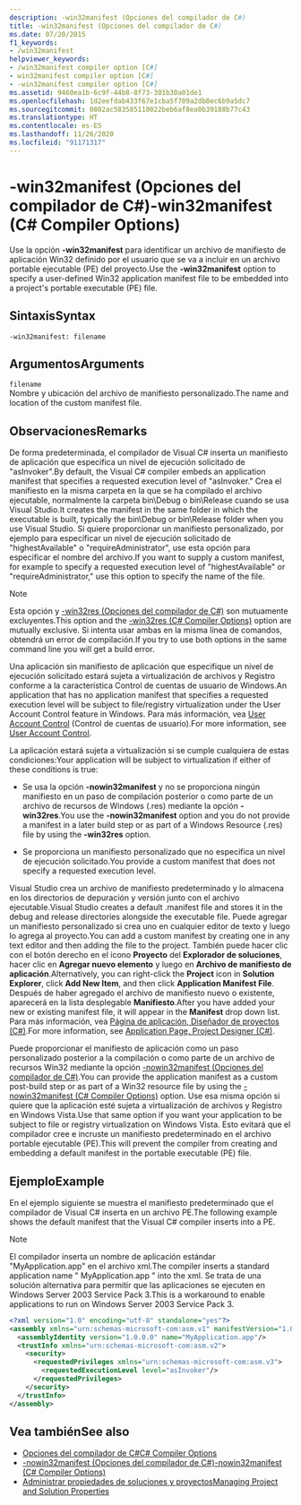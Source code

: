 ```yaml
---
description: -win32manifest (Opciones del compilador de C#)
title: -win32manifest (Opciones del compilador de C#)
ms.date: 07/20/2015
f1_keywords:
- /win32manifest
helpviewer_keywords:
- /win32manifest compiler option [C#]
- win32manifest compiler option [C#]
- -win32manifest compiler option [C#]
ms.assetid: 9460ea1b-6c9f-44b8-8f73-301b30a01de1
ms.openlocfilehash: 1d2eefdab433f67e1cba5f709a2db8ec6b9a5dc7
ms.sourcegitcommit: 0802ac583585110022beb6af8ea0b39188b77c43
ms.translationtype: HT
ms.contentlocale: es-ES
ms.lasthandoff: 11/26/2020
ms.locfileid: "91171317"
---
```

# <a name="-win32manifest-c-compiler-options"></a><span data-ttu-id="86250-103">-win32manifest (Opciones del compilador de C#)</span><span class="sxs-lookup"><span data-stu-id="86250-103">-win32manifest (C# Compiler Options)</span></span>

<span data-ttu-id="86250-104">Use la opción **-win32manifest** para identificar un archivo de manifiesto de aplicación Win32 definido por el usuario que se va a incluir en un archivo portable ejecutable (PE) del proyecto.</span><span class="sxs-lookup"><span data-stu-id="86250-104">Use the **-win32manifest** option to specify a user-defined Win32 application manifest file to be embedded into a project's portable executable (PE) file.</span></span>  
  
## <a name="syntax"></a><span data-ttu-id="86250-105">Sintaxis</span><span class="sxs-lookup"><span data-stu-id="86250-105">Syntax</span></span>  
  
```console  
-win32manifest: filename  
```  
  
## <a name="arguments"></a><span data-ttu-id="86250-106">Argumentos</span><span class="sxs-lookup"><span data-stu-id="86250-106">Arguments</span></span>  

 `filename`  
 <span data-ttu-id="86250-107">Nombre y ubicación del archivo de manifiesto personalizado.</span><span class="sxs-lookup"><span data-stu-id="86250-107">The name and location of the custom manifest file.</span></span>  
  
## <a name="remarks"></a><span data-ttu-id="86250-108">Observaciones</span><span class="sxs-lookup"><span data-stu-id="86250-108">Remarks</span></span>  

 <span data-ttu-id="86250-109">De forma predeterminada, el compilador de Visual C# inserta un manifiesto de aplicación que especifica un nivel de ejecución solicitado de "asInvoker".</span><span class="sxs-lookup"><span data-stu-id="86250-109">By default, the Visual C# compiler embeds an application manifest that specifies a requested execution level of "asInvoker."</span></span> <span data-ttu-id="86250-110">Crea el manifiesto en la misma carpeta en la que se ha compilado el archivo ejecutable, normalmente la carpeta bin\Debug o bin\Release cuando se usa Visual Studio.</span><span class="sxs-lookup"><span data-stu-id="86250-110">It creates the manifest in the same folder in which the executable is built, typically the bin\Debug or bin\Release folder when you use Visual Studio.</span></span> <span data-ttu-id="86250-111">Si quiere proporcionar un manifiesto personalizado, por ejemplo para especificar un nivel de ejecución solicitado de "highestAvailable" o "requireAdministrator", use esta opción para especificar el nombre del archivo.</span><span class="sxs-lookup"><span data-stu-id="86250-111">If you want to supply a custom manifest, for example to specify a requested execution level of "highestAvailable" or "requireAdministrator," use this option to specify the name of the file.</span></span>  
  
> [!NOTE]
> <span data-ttu-id="86250-112">Esta opción y [-win32res (Opciones del compilador de C#)](./win32res-compiler-option.md) son mutuamente excluyentes.</span><span class="sxs-lookup"><span data-stu-id="86250-112">This option and the [-win32res (C# Compiler Options)](./win32res-compiler-option.md) option are mutually exclusive.</span></span> <span data-ttu-id="86250-113">Si intenta usar ambas en la misma línea de comandos, obtendrá un error de compilación.</span><span class="sxs-lookup"><span data-stu-id="86250-113">If you try to use both options in the same command line you will get a build error.</span></span>  
  
 <span data-ttu-id="86250-114">Una aplicación sin manifiesto de aplicación que especifique un nivel de ejecución solicitado estará sujeta a virtualización de archivos y Registro conforme a la característica Control de cuentas de usuario de Windows.</span><span class="sxs-lookup"><span data-stu-id="86250-114">An application that has no application manifest that specifies a requested execution level will be subject to file/registry virtualization under the User Account Control feature in Windows.</span></span> <span data-ttu-id="86250-115">Para más información, vea [User Account Control](/windows/access-protection/user-account-control/user-account-control-overview) (Control de cuentas de usuario).</span><span class="sxs-lookup"><span data-stu-id="86250-115">For more information, see [User Account Control](/windows/access-protection/user-account-control/user-account-control-overview).</span></span>  
  
 <span data-ttu-id="86250-116">La aplicación estará sujeta a virtualización si se cumple cualquiera de estas condiciones:</span><span class="sxs-lookup"><span data-stu-id="86250-116">Your application will be subject to virtualization if either of these conditions is true:</span></span>  
  
- <span data-ttu-id="86250-117">Se usa la opción **-nowin32manifest** y no se proporciona ningún manifiesto en un paso de compilación posterior o como parte de un archivo de recursos de Windows (.res) mediante la opción **-win32res**.</span><span class="sxs-lookup"><span data-stu-id="86250-117">You use the **-nowin32manifest** option and you do not provide a manifest in a later build step or as part of a Windows Resource (.res) file by using the **-win32res** option.</span></span>  
  
- <span data-ttu-id="86250-118">Se proporciona un manifiesto personalizado que no especifica un nivel de ejecución solicitado.</span><span class="sxs-lookup"><span data-stu-id="86250-118">You provide a custom manifest that does not specify a requested execution level.</span></span>  
  
 <span data-ttu-id="86250-119">Visual Studio crea un archivo de manifiesto predeterminado y lo almacena en los directorios de depuración y versión junto con el archivo ejecutable.</span><span class="sxs-lookup"><span data-stu-id="86250-119">Visual Studio creates a default .manifest file and stores it in the debug and release directories alongside the executable file.</span></span> <span data-ttu-id="86250-120">Puede agregar un manifiesto personalizado si crea uno en cualquier editor de texto y luego lo agrega al proyecto.</span><span class="sxs-lookup"><span data-stu-id="86250-120">You can add a custom manifest by creating one in any text editor and then adding the file to the project.</span></span> <span data-ttu-id="86250-121">También puede hacer clic con el botón derecho en el icono **Proyecto** del **Explorador de soluciones**, hacer clic en **Agregar nuevo elemento** y luego en **Archivo de manifiesto de aplicación**.</span><span class="sxs-lookup"><span data-stu-id="86250-121">Alternatively, you can right-click the **Project** icon in **Solution Explorer**, click **Add New Item**, and then click **Application Manifest File**.</span></span> <span data-ttu-id="86250-122">Después de haber agregado el archivo de manifiesto nuevo o existente, aparecerá en la lista desplegable **Manifiesto**.</span><span class="sxs-lookup"><span data-stu-id="86250-122">After you have added your new or existing manifest file, it will appear in the **Manifest** drop down list.</span></span> <span data-ttu-id="86250-123">Para más información, vea [Página de aplicación, Diseñador de proyectos (C#)](/visualstudio/ide/reference/application-page-project-designer-csharp).</span><span class="sxs-lookup"><span data-stu-id="86250-123">For more information, see [Application Page, Project Designer (C#)](/visualstudio/ide/reference/application-page-project-designer-csharp).</span></span>  
  
 <span data-ttu-id="86250-124">Puede proporcionar el manifiesto de aplicación como un paso personalizado posterior a la compilación o como parte de un archivo de recursos Win32 mediante la opción [-nowin32manifest (Opciones del compilador de C#)](./nowin32manifest-compiler-option.md).</span><span class="sxs-lookup"><span data-stu-id="86250-124">You can provide the application manifest as a custom post-build step or as part of a Win32 resource file by using the [-nowin32manifest (C# Compiler Options)](./nowin32manifest-compiler-option.md) option.</span></span> <span data-ttu-id="86250-125">Use esa misma opción si quiere que la aplicación esté sujeta a virtualización de archivos y Registro en Windows Vista.</span><span class="sxs-lookup"><span data-stu-id="86250-125">Use that same option if you want your application to be subject to file or registry virtualization on Windows Vista.</span></span> <span data-ttu-id="86250-126">Esto evitará que el compilador cree e incruste un manifiesto predeterminado en el archivo portable ejecutable (PE).</span><span class="sxs-lookup"><span data-stu-id="86250-126">This will prevent the compiler from creating and embedding a default manifest in the portable executable (PE) file.</span></span>  
  
## <a name="example"></a><span data-ttu-id="86250-127">Ejemplo</span><span class="sxs-lookup"><span data-stu-id="86250-127">Example</span></span>  

 <span data-ttu-id="86250-128">En el ejemplo siguiente se muestra el manifiesto predeterminado que el compilador de Visual C# inserta en un archivo PE.</span><span class="sxs-lookup"><span data-stu-id="86250-128">The following example shows the default manifest that the Visual C# compiler inserts into a PE.</span></span>  
  
> [!NOTE]
> <span data-ttu-id="86250-129">El compilador inserta un nombre de aplicación estándar "MyApplication.app" en el archivo xml.</span><span class="sxs-lookup"><span data-stu-id="86250-129">The compiler inserts a standard application name " MyApplication.app " into the xml.</span></span> <span data-ttu-id="86250-130">Se trata de una solución alternativa para permitir que las aplicaciones se ejecuten en Windows Server 2003 Service Pack 3.</span><span class="sxs-lookup"><span data-stu-id="86250-130">This is a workaround to enable applications to run on Windows Server 2003 Service Pack 3.</span></span>  
  
```xml  
<?xml version="1.0" encoding="utf-8" standalone="yes"?>  
<assembly xmlns="urn:schemas-microsoft-com:asm.v1" manifestVersion="1.0">  
  <assemblyIdentity version="1.0.0.0" name="MyApplication.app"/>  
  <trustInfo xmlns="urn:schemas-microsoft-com:asm.v2">  
    <security>  
      <requestedPrivileges xmlns="urn:schemas-microsoft-com:asm.v3">  
        <requestedExecutionLevel level="asInvoker"/>  
      </requestedPrivileges>  
    </security>  
  </trustInfo>  
</assembly>  
```  
  
## <a name="see-also"></a><span data-ttu-id="86250-131">Vea también</span><span class="sxs-lookup"><span data-stu-id="86250-131">See also</span></span>

- [<span data-ttu-id="86250-132">Opciones del compilador de C#</span><span class="sxs-lookup"><span data-stu-id="86250-132">C# Compiler Options</span></span>](./index.md)
- [<span data-ttu-id="86250-133">-nowin32manifest (Opciones del compilador de C#)</span><span class="sxs-lookup"><span data-stu-id="86250-133">-nowin32manifest (C# Compiler Options)</span></span>](./nowin32manifest-compiler-option.md)
- [<span data-ttu-id="86250-134">Administrar propiedades de soluciones y proyectos</span><span class="sxs-lookup"><span data-stu-id="86250-134">Managing Project and Solution Properties</span></span>](/visualstudio/ide/managing-project-and-solution-properties)
